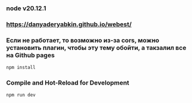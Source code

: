 
### node v20.12.1
### https://danyaderyabkin.github.io/webest/

### Если не работает, то возможно из-за cors, можно установить плагин, чтобы эту тему обойти, а такзалил все на Github pages

```sh
npm install
```

### Compile and Hot-Reload for Development

```sh
npm run dev
```

